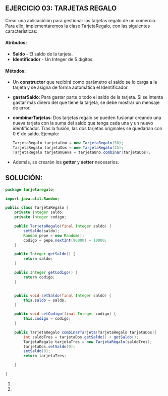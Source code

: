 ## EJERCICIO 03: TARJETAS REGALO

Crear una aplicacićión para gestionar las tarjetas regalo de un comercio.
Para ello, implementaremos la clase TarjetaRegalo, con las siguientes características:

#### Atributos:

- **Saldo** - El saldo de la tarjeta.
- **Identificador** - Un Integer de 5 dígitos.

#### Métodos:

- Un **constructor** que recibirá como parámetro el saldo se lo carga a la tarjeta y 
  se asigna de forma automática el Identificador.

- **gastarSaldo**: Para gastar parte o todo el saldo de la tarjeta. Si se intenta gastar 
  más dinero del que tiene la tarjeta, se debe mostrar un mensaje de error.

- **combinarTarjetas**: Dos tarjetas regalo se pueden fusionar creando una nueva 
  tarjeta con la suma del saldo que tenga cada una y un nuevo identificador. Tras la fusión, 
  las dos tarjetas originales se quedarían con 0 € de saldo.
  Ejemplo:
  
  ```java
  TarjetaRegalo tarjetaUno = new TarjetaRegalo(50);
  TarjetaRegalo tarjetaDos = new TarjetaRegalo(25);
  TarjetaRegalo tarjetaNueva = tarjetaUno.combinar(tarjetaDos);
  ```

- Además, se crearán los **getter** y **setter** necesarios.

## SOLUCIÓN:

```java
package tarjetaregalo;

import java.util.Random;

public class TarjetaRegalo {
    private Integer saldo;
    private Integer codigo;

    public TarjetaRegalo(final Integer saldo) {
        setSaldo(saldo); 
        Random pepe = new Random();       
        codigo = pepe.nextInt(90000) + 10000;       
    }

    public Integer getSaldo() {
        return saldo;
    }

    public Integer getCodigo() {
        return codigo;
    }


    public void setSaldo(final Integer saldo) {
        this.saldo = saldo;
    }

    public void setCodigo(final Integer codigo) {
        this.codigo = codigo;
    }

    public TarjetaRegalo combinarTarjeta(TarjetaRegalo tarjetaDos){
        int saldoTres = tarjetaDos.getSaldo() + getSaldo();
        TarjetaRegalo tarjetaTres = new TarjetaRegalo(saldoTres);
        tarjetaDos.setSaldo(0);
        setSaldo(0);
        return tarjetaTres;

    }

}
```

1. 

2. 
